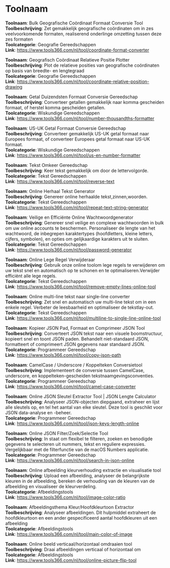 # Toolnaam

**Toolnaam**: Bulk Geografische Coördinaat Formaat Conversie Tool  
**Toolbeschrijving**: Zet gemakkelijk geografische coördinaten om in zes veelvoorkomende formaten, realiserend onderlinge omzetting tussen deze zes formaten  
**Toolcategorie**: Geografie Gereedschappen  
**Link**: https://www.tools366.com/nl/tool/coordinate-format-converter


**Toolnaam**: Geografisch Coördinaat Relatieve Positie Plotter  
**Toolbeschrijving**: Plot de relatieve posities van geografische coördinaten op basis van breedte- en lengtegraad  
**Toolcategorie**: Geografie Gereedschappen  
**Link**: https://www.tools366.com/nl/tool/coordinate-relative-position-drawing


**Toolnaam**: Getal Duizendsten Formaat Conversie Gereedschap  
**Toolbeschrijving**: Converteer getallen gemakkelijk naar komma gescheiden formaat, of herstel komma gescheiden getallen.  
**Toolcategorie**: Wiskundige Gereedschappen  
**Link**: https://www.tools366.com/nl/tool/number-thousandths-formatter


**Toolnaam**: US-UK Getal Formaat Conversie Gereedschap  
**Toolbeschrijving**: Converteer gemakkelijk US-UK getal formaat naar Europees formaat, of converteer Europees getal formaat naar US-UK formaat.  
**Toolcategorie**: Wiskundige Gereedschappen  
**Link**: https://www.tools366.com/nl/tool/us-en-number-formatter


**Toolnaam**: Tekst Omkeer Gereedschap  
**Toolbeschrijving**: Keer tekst gemakkelijk om door de lettervolgorde.  
**Toolcategorie**: Tekst Gereedschappen  
**Link**: https://www.tools366.com/nl/tool/reverse-text


**Toolnaam**: Online Herhaal Tekst Generator  
**Toolbeschrijving**: Genereer online herhaalde tekst,zinnen,woorden.  
**Toolcategorie**: Tekst Gereedschappen  
**Link**: https://www.tools366.com/nl/tool/repeat-text-string-generator


**Toolnaam**: Veilige en Efficiënte Online Wachtwoordgenerator  
**Toolbeschrijving**: Genereer snel veilige en complexe wachtwoorden in bulk om uw online accounts te beschermen. Personaliseer de lengte van het wachtwoord, de inbegrepen karaktertypes (hoofdletters, kleine letters, cijfers, symbolen), en opties om gelijkaardige karakters uit te sluiten.  
**Toolcategorie**: Tekst Gereedschappen  
**Link**: https://www.tools366.com/nl/tool/password-generator


**Toolnaam**: Online Lege Regel Verwijderaar  
**Toolbeschrijving**: Gebruik onze online toolom lege regels te verwijderen om uw tekst snel en automatisch op te schonen en te optimaliseren.Verwijder efficiënt alle lege regels.  
**Toolcategorie**: Tekst Gereedschappen  
**Link**: https://www.tools366.com/nl/tool/remove-empty-lines-online-tool


**Toolnaam**: Online multi-line tekst naar single-line converter  
**Toolbeschrijving**: Zet snel en automatisch uw multi-line tekst om in een enkele regel. Verbeter de leesbaarheid en optimaliseer de tekstlay-out.  
**Toolcategorie**: Tekst Gereedschappen  
**Link**: https://www.tools366.com/nl/tool/multiline-to-single-line-online-tool


**Toolnaam**: Kopieer JSON Pad, Formaat en Comprimeer JSON Tool  
**Toolbeschrijving**: Converteert JSON tekst naar een visuele boomstructuur, kopieert snel en toont JSON paden. Behandelt niet-standaard JSON, formatteert of comprimeert JSON gegevens naar standaard JSON.  
**Toolcategorie**: Programmeer Gereedschap  
**Link**: https://www.tools366.com/nl/tool/copy-json-path


**Toolnaam**: CamelCase / Underscore / Koppelteken Conversietool  
**Toolbeschrijving**: Implementeert de conversie tussen CamelCase, underscore, en koppelteken-gescheiden tekstnaamgevingsconventies.  
**Toolcategorie**: Programmeer Gereedschap  
**Link**: https://www.tools366.com/nl/tool/camel-case-converter


**Toolnaam**: Online JSON Sleutel Extractor Tool | JSON Lengte Calculator  
**Toolbeschrijving**: Analyseer JSON-objecten diepgaand, extraheer en lijst alle sleutels op, en tel het aantal van elke sleutel. Deze tool is geschikt voor JSON data-analyse en -beheer.  
**Toolcategorie**: Programmeer Gereedschap  
**Link**: https://www.tools366.com/nl/tool/json-keys-length-online


**Toolnaam**: Online JSON Filter/Zoek/Selectie Tool  
**Toolbeschrijving**: In staat om flexibel te filteren, zoeken en benodigde gegevens te selecteren uit nummers, tekst en reguliere expressies. Vergelijkbaar met de filterfunctie van de macOS Numbers applicatie.  
**Toolcategorie**: Programmeer Gereedschap  
**Link**: https://www.tools366.com/nl/tool/search-in-json-online


**Toolnaam**: Online afbeelding kleurverhouding extractie en visualisatie tool  
**Toolbeschrijving**: Upload een afbeelding, analyseer de belangrijkste kleuren in de afbeelding, bereken de verhouding van de kleuren van de afbeelding en visualiseer de kleurverdeling.  
**Toolcategorie**: Afbeeldingstools  
**Link**: https://www.tools366.com/nl/tool/image-color-ratio


**Toolnaam**: Afbeeldingsthema Kleur/Hoofdkleurtoon Extractor  
**Toolbeschrijving**: Analyseer afbeeldingen. Dit hulpmiddel extraheert de hoofdkleurtoon en een ander gespecificeerd aantal hoofdkleuren uit een afbeelding  
**Toolcategorie**: Afbeeldingstools  
**Link**: https://www.tools366.com/nl/tool/main-color-of-image


**Toolnaam**: Online beeld verticaal/horizontaal omdraaien tool  
**Toolbeschrijving**: Draai afbeeldingen verticaal of horizontaal om  
**Toolcategorie**: Afbeeldingstools  
**Link**: https://www.tools366.com/nl/tool/online-picture-flip-tool


